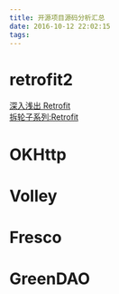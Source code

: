 ```yaml
---
title: 开源项目源码分析汇总
date: 2016-10-12 22:02:15
tags:
---
```


# retrofit2
[深入浅出 Retrofit](http://bugly.qq.com/bbs/forum.php?mod=viewthread&tid=1117&extra=page%3D2)  
[拆轮子系列:Retrofit](http://blog.piasy.com/2016/06/25/Understand-Retrofit/)


# OKHttp


# Volley


# Fresco


# GreenDAO
